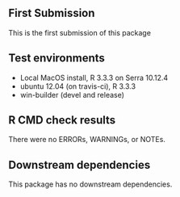 ## First Submission
This is the first submission of this package

## Test environments

* Local MacOS install, R 3.3.3 on Serra 10.12.4
* ubuntu 12.04 (on travis-ci), R 3.3.3
* win-builder (devel and release)

## R CMD check results
There were no ERRORs, WARNINGs, or NOTEs.

## Downstream dependencies
This package has no downstream dependencies.
